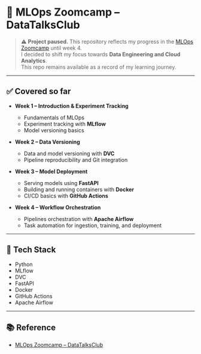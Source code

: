 # 🚀 MLOps Zoomcamp – DataTalksClub

> ⚠️ **Project paused.** This repository reflects my progress in the [MLOps Zoomcamp](https://github.com/DataTalksClub/mlops-zoomcamp) until week 4.  
> I decided to shift my focus towards **Data Engineering and Cloud Analytics**.  
> This repo remains available as a record of my learning journey.

---

## ✅ Covered so far

- **Week 1 – Introduction & Experiment Tracking**
  - Fundamentals of MLOps
  - Experiment tracking with **MLflow**
  - Model versioning basics

- **Week 2 – Data Versioning**
  - Data and model versioning with **DVC**
  - Pipeline reproducibility and Git integration

- **Week 3 – Model Deployment**
  - Serving models using **FastAPI**
  - Building and running containers with **Docker**
  - CI/CD basics with **GitHub Actions**

- **Week 4 – Workflow Orchestration**
  - Pipelines orchestration with **Apache Airflow**
  - Task automation for ingestion, training, and deployment

---

## 🔧 Tech Stack

- Python
- MLflow
- DVC
- FastAPI
- Docker
- GitHub Actions
- Apache Airflow

---

## 📚 Reference

- [MLOps Zoomcamp – DataTalksClub](https://github.com/DataTalksClub/mlops-zoomcamp)
